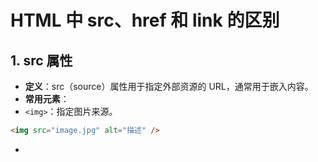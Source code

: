 # HTML 中 src、href 和 link 的区别

## 1. src 属性

- **定义**：src（source）属性用于指定外部资源的 URL，通常用于嵌入内容。
- **常用元素**：
- `<img>`：指定图片来源。

```html
<img src="image.jpg" alt="描述" />
```

- <script>：指定 JavaScript 文件来源。

```html
<script src="script.js"></script>
```

- `<iframe>`：指定嵌入的文档来源。

```html
<iframe src="https://example.com"></iframe>
```

## 2. href 属性

- **定义**：href（hypertext reference）属性用于指定链接的目标 URL。
- **常用元素**：
- `<a>`：超链接，用于导航到其他页面或资源。
  ```html
  <a href="https://example.com">访问网站</a>
  ```
- `<link>`：在文档中定义外部样式表。
  ```html
  <link href="styles.css" rel="stylesheet" />
  ```

## 3. <link> 元素

- **定义**：`<link>`元素用于在 HTML 文档中链接外部资源，通常是样式表。
- **属性**：
- href：指定资源的 URL。
- `rel`：定义与目标资源的关系，如 `stylesheet` 表示链接的是样式表。
- **示例**：

```html
<link href="styles.css" rel="stylesheet" />
```

